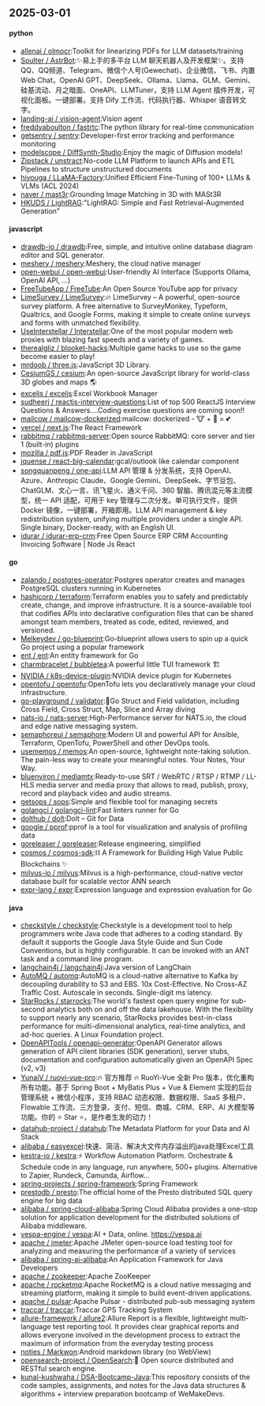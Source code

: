 ## 2025-03-01

#### python
* [allenai / olmocr](https://github.com/allenai/olmocr):Toolkit for linearizing PDFs for LLM datasets/training
* [Soulter / AstrBot](https://github.com/Soulter/AstrBot):✨易上手的多平台 LLM 聊天机器人及开发框架✨。支持 QQ、QQ频道、Telegram、微信个人号(Gewechat)、企业微信、飞书、内置 Web Chat，OpenAI GPT、DeepSeek、Ollama、Llama、GLM、Gemini、硅基流动、月之暗面、OneAPI、LLMTuner，支持 LLM Agent 插件开发，可视化面板。一键部署。支持 Dify 工作流、代码执行器、Whisper 语音转文字。
* [landing-ai / vision-agent](https://github.com/landing-ai/vision-agent):Vision agent
* [freddyaboulton / fastrtc](https://github.com/freddyaboulton/fastrtc):The python library for real-time communication
* [getsentry / sentry](https://github.com/getsentry/sentry):Developer-first error tracking and performance monitoring
* [modelscope / DiffSynth-Studio](https://github.com/modelscope/DiffSynth-Studio):Enjoy the magic of Diffusion models!
* [Zipstack / unstract](https://github.com/Zipstack/unstract):No-code LLM Platform to launch APIs and ETL Pipelines to structure unstructured documents
* [hiyouga / LLaMA-Factory](https://github.com/hiyouga/LLaMA-Factory):Unified Efficient Fine-Tuning of 100+ LLMs & VLMs (ACL 2024)
* [naver / mast3r](https://github.com/naver/mast3r):Grounding Image Matching in 3D with MASt3R
* [HKUDS / LightRAG](https://github.com/HKUDS/LightRAG):"LightRAG: Simple and Fast Retrieval-Augmented Generation"

#### javascript
* [drawdb-io / drawdb](https://github.com/drawdb-io/drawdb):Free, simple, and intuitive online database diagram editor and SQL generator.
* [meshery / meshery](https://github.com/meshery/meshery):Meshery, the cloud native manager
* [open-webui / open-webui](https://github.com/open-webui/open-webui):User-friendly AI Interface (Supports Ollama, OpenAI API, ...)
* [FreeTubeApp / FreeTube](https://github.com/FreeTubeApp/FreeTube):An Open Source YouTube app for privacy
* [LimeSurvey / LimeSurvey](https://github.com/LimeSurvey/LimeSurvey):🔥 LimeSurvey – A powerful, open-source survey platform. A free alternative to SurveyMonkey, Typeform, Qualtrics, and Google Forms, making it simple to create online surveys and forms with unmatched flexibility.
* [UseInterstellar / Interstellar](https://github.com/UseInterstellar/Interstellar):One of the most popular modern web proxies with blazing fast speeds and a variety of games.
* [therealgliz / blooket-hacks](https://github.com/therealgliz/blooket-hacks):Multiple game hacks to use so the game become easier to play!
* [mrdoob / three.js](https://github.com/mrdoob/three.js):JavaScript 3D Library.
* [CesiumGS / cesium](https://github.com/CesiumGS/cesium):An open-source JavaScript library for world-class 3D globes and maps 🌎
* [exceljs / exceljs](https://github.com/exceljs/exceljs):Excel Workbook Manager
* [sudheerj / reactjs-interview-questions](https://github.com/sudheerj/reactjs-interview-questions):List of top 500 ReactJS Interview Questions & Answers....Coding exercise questions are coming soon!!
* [mailcow / mailcow-dockerized](https://github.com/mailcow/mailcow-dockerized):mailcow: dockerized - 🐮 + 🐋 = 💕
* [vercel / next.js](https://github.com/vercel/next.js):The React Framework
* [rabbitmq / rabbitmq-server](https://github.com/rabbitmq/rabbitmq-server):Open source RabbitMQ: core server and tier 1 (built-in) plugins
* [mozilla / pdf.js](https://github.com/mozilla/pdf.js):PDF Reader in JavaScript
* [jquense / react-big-calendar](https://github.com/jquense/react-big-calendar):gcal/outlook like calendar component
* [songquanpeng / one-api](https://github.com/songquanpeng/one-api):LLM API 管理 & 分发系统，支持 OpenAI、Azure、Anthropic Claude、Google Gemini、DeepSeek、字节豆包、ChatGLM、文心一言、讯飞星火、通义千问、360 智脑、腾讯混元等主流模型，统一 API 适配，可用于 key 管理与二次分发。单可执行文件，提供 Docker 镜像，一键部署，开箱即用。LLM API management & key redistribution system, unifying multiple providers under a single API. Single binary, Docker-ready, with an English UI.
* [idurar / idurar-erp-crm](https://github.com/idurar/idurar-erp-crm):Free Open Source ERP CRM Accounting Invoicing Software | Node Js React

#### go
* [zalando / postgres-operator](https://github.com/zalando/postgres-operator):Postgres operator creates and manages PostgreSQL clusters running in Kubernetes
* [hashicorp / terraform](https://github.com/hashicorp/terraform):Terraform enables you to safely and predictably create, change, and improve infrastructure. It is a source-available tool that codifies APIs into declarative configuration files that can be shared amongst team members, treated as code, edited, reviewed, and versioned.
* [Melkeydev / go-blueprint](https://github.com/Melkeydev/go-blueprint):Go-blueprint allows users to spin up a quick Go project using a popular framework
* [ent / ent](https://github.com/ent/ent):An entity framework for Go
* [charmbracelet / bubbletea](https://github.com/charmbracelet/bubbletea):A powerful little TUI framework 🏗
* [NVIDIA / k8s-device-plugin](https://github.com/NVIDIA/k8s-device-plugin):NVIDIA device plugin for Kubernetes
* [opentofu / opentofu](https://github.com/opentofu/opentofu):OpenTofu lets you declaratively manage your cloud infrastructure.
* [go-playground / validator](https://github.com/go-playground/validator):💯Go Struct and Field validation, including Cross Field, Cross Struct, Map, Slice and Array diving
* [nats-io / nats-server](https://github.com/nats-io/nats-server):High-Performance server for NATS.io, the cloud and edge native messaging system.
* [semaphoreui / semaphore](https://github.com/semaphoreui/semaphore):Modern UI and powerful API for Ansible, Terraform, OpenTofu, PowerShell and other DevOps tools.
* [usememos / memos](https://github.com/usememos/memos):An open-source, lightweight note-taking solution. The pain-less way to create your meaningful notes. Your Notes, Your Way.
* [bluenviron / mediamtx](https://github.com/bluenviron/mediamtx):Ready-to-use SRT / WebRTC / RTSP / RTMP / LL-HLS media server and media proxy that allows to read, publish, proxy, record and playback video and audio streams.
* [getsops / sops](https://github.com/getsops/sops):Simple and flexible tool for managing secrets
* [golangci / golangci-lint](https://github.com/golangci/golangci-lint):Fast linters runner for Go
* [dolthub / dolt](https://github.com/dolthub/dolt):Dolt – Git for Data
* [google / pprof](https://github.com/google/pprof):pprof is a tool for visualization and analysis of profiling data
* [goreleaser / goreleaser](https://github.com/goreleaser/goreleaser):Release engineering, simplified
* [cosmos / cosmos-sdk](https://github.com/cosmos/cosmos-sdk):⛓️ A Framework for Building High Value Public Blockchains ✨
* [milvus-io / milvus](https://github.com/milvus-io/milvus):Milvus is a high-performance, cloud-native vector database built for scalable vector ANN search
* [expr-lang / expr](https://github.com/expr-lang/expr):Expression language and expression evaluation for Go

#### java
* [checkstyle / checkstyle](https://github.com/checkstyle/checkstyle):Checkstyle is a development tool to help programmers write Java code that adheres to a coding standard. By default it supports the Google Java Style Guide and Sun Code Conventions, but is highly configurable. It can be invoked with an ANT task and a command line program.
* [langchain4j / langchain4j](https://github.com/langchain4j/langchain4j):Java version of LangChain
* [AutoMQ / automq](https://github.com/AutoMQ/automq):AutoMQ is a cloud-native alternative to Kafka by decoupling durability to S3 and EBS. 10x Cost-Effective. No Cross-AZ Traffic Cost. Autoscale in seconds. Single-digit ms latency.
* [StarRocks / starrocks](https://github.com/StarRocks/starrocks):The world's fastest open query engine for sub-second analytics both on and off the data lakehouse. With the flexibility to support nearly any scenario, StarRocks provides best-in-class performance for multi-dimensional analytics, real-time analytics, and ad-hoc queries. A Linux Foundation project.
* [OpenAPITools / openapi-generator](https://github.com/OpenAPITools/openapi-generator):OpenAPI Generator allows generation of API client libraries (SDK generation), server stubs, documentation and configuration automatically given an OpenAPI Spec (v2, v3)
* [YunaiV / ruoyi-vue-pro](https://github.com/YunaiV/ruoyi-vue-pro):🔥 官方推荐 🔥 RuoYi-Vue 全新 Pro 版本，优化重构所有功能。基于 Spring Boot + MyBatis Plus + Vue & Element 实现的后台管理系统 + 微信小程序，支持 RBAC 动态权限、数据权限、SaaS 多租户、Flowable 工作流、三方登录、支付、短信、商城、CRM、ERP、AI 大模型等功能。你的 ⭐️ Star ⭐️，是作者生发的动力！
* [datahub-project / datahub](https://github.com/datahub-project/datahub):The Metadata Platform for your Data and AI Stack
* [alibaba / easyexcel](https://github.com/alibaba/easyexcel):快速、简洁、解决大文件内存溢出的java处理Excel工具
* [kestra-io / kestra](https://github.com/kestra-io/kestra):⚡ Workflow Automation Platform. Orchestrate & Schedule code in any language, run anywhere, 500+ plugins. Alternative to Zapier, Rundeck, Camunda, Airflow...
* [spring-projects / spring-framework](https://github.com/spring-projects/spring-framework):Spring Framework
* [prestodb / presto](https://github.com/prestodb/presto):The official home of the Presto distributed SQL query engine for big data
* [alibaba / spring-cloud-alibaba](https://github.com/alibaba/spring-cloud-alibaba):Spring Cloud Alibaba provides a one-stop solution for application development for the distributed solutions of Alibaba middleware.
* [vespa-engine / vespa](https://github.com/vespa-engine/vespa):AI + Data, online. https://vespa.ai
* [apache / jmeter](https://github.com/apache/jmeter):Apache JMeter open-source load testing tool for analyzing and measuring the performance of a variety of services
* [alibaba / spring-ai-alibaba](https://github.com/alibaba/spring-ai-alibaba):An Application Framework for Java Developers
* [apache / zookeeper](https://github.com/apache/zookeeper):Apache ZooKeeper
* [apache / rocketmq](https://github.com/apache/rocketmq):Apache RocketMQ is a cloud native messaging and streaming platform, making it simple to build event-driven applications.
* [apache / pulsar](https://github.com/apache/pulsar):Apache Pulsar - distributed pub-sub messaging system
* [traccar / traccar](https://github.com/traccar/traccar):Traccar GPS Tracking System
* [allure-framework / allure2](https://github.com/allure-framework/allure2):Allure Report is a flexible, lightweight multi-language test reporting tool. It provides clear graphical reports and allows everyone involved in the development process to extract the maximum of information from the everyday testing process
* [noties / Markwon](https://github.com/noties/Markwon):Android markdown library (no WebView)
* [opensearch-project / OpenSearch](https://github.com/opensearch-project/OpenSearch):🔎 Open source distributed and RESTful search engine.
* [kunal-kushwaha / DSA-Bootcamp-Java](https://github.com/kunal-kushwaha/DSA-Bootcamp-Java):This repository consists of the code samples, assignments, and notes for the Java data structures & algorithms + interview preparation bootcamp of WeMakeDevs.
